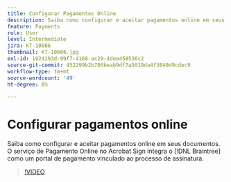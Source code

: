 ```yaml
---
title: Configurar Pagamentos Online
description: Saiba como configurar e aceitar pagamentos online em seus documentos
feature: Payments
role: User
level: Intermediate
jira: KT-10606
thumbnail: KT-10606.jpg
exl-id: 1924193d-99f7-4168-ac29-4dee458536c2
source-git-commit: 452299b2b786beab9df7a5019da4f3840d9cdec9
workflow-type: tm+mt
source-wordcount: '49'
ht-degree: 8%

---
```


# Configurar pagamentos online

Saiba como configurar e aceitar pagamentos online em seus documentos. O serviço de Pagamento Online no Acrobat Sign integra o [!DNL Braintree] como um portal de pagamento vinculado ao processo de assinatura.

>[!VIDEO](https://video.tv.adobe.com/v/3416161?quality=12&learn=on&hidetitle=true&captions=por_br)
